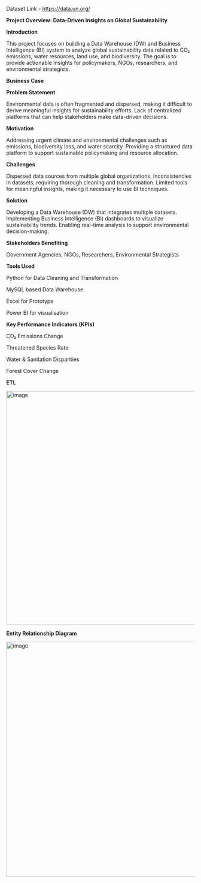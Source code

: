 Dataset Link - https://data.un.org/

**Project Overview: Data-Driven Insights on Global Sustainability**

**Introduction**

This project focuses on building a Data Warehouse (DW) and Business Intelligence (BI) system to analyze global sustainability data related to CO₂ emissions, water resources, land use, and biodiversity. The goal is to provide actionable insights for policymakers, NGOs, researchers, and environmental strategists.

**Business Case**

**Problem Statement**

Environmental data is often fragmented and dispersed, making it difficult to derive meaningful insights for sustainability efforts.
Lack of centralized platforms that can help stakeholders make data-driven decisions.

**Motivation**

Addressing urgent climate and environmental challenges such as emissions, biodiversity loss, and water scarcity.
Providing a structured data platform to support sustainable policymaking and resource allocation.

**Challenges**

Dispersed data sources from multiple global organizations.
Inconsistencies in datasets, requiring thorough cleaning and transformation.
Limited tools for meaningful insights, making it necessary to use BI techniques.

**Solution**

Developing a Data Warehouse (DW) that integrates multiple datasets.
Implementing Business Intelligence (BI) dashboards to visualize sustainability trends.
Enabling real-time analysis to support environmental decision-making.

**Stakeholders Benefiting**

Government Agencies, NGOs, Researchers, Environmental Strategists

**Tools Used**

Python for Data Cleaning and Transformation

MySQL based Data Warehouse

Excel for Prototype 

Power BI for visualisation

**Key Performance Indicators (KPIs)**

CO₂ Emissions Change

Threatened Species Rate

Water & Sanitation Disparities

Forest Cover Change


**ETL**

<img width="623" alt="image" src="https://github.com/user-attachments/assets/2398924e-039f-4bd3-8ff6-6e105b13d347" />





**Entity Relationship Diagram**

<img width="626" alt="image" src="https://github.com/user-attachments/assets/0e33d437-d9b3-481c-ba4e-d9d0d256b983" />










